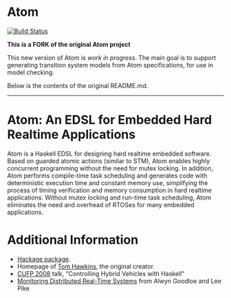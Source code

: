 # Atom

[![Build Status](https://travis-ci.org/GaloisInc/atom.svg?branch=master)](https://travis-ci.org/GaloisInc/atom)

**This is a FORK of the original Atom project**

This new version of Atom is *work in progress*. The main goal is to support
generating transition system models from Atom specifications, for use in model
checking.

Below is the contents of the original README.md.

-----

# Atom: An EDSL for Embedded Hard Realtime Applications

Atom is a Haskell EDSL for designing hard realtime embedded software. Based on guarded atomic actions (similar to STM), Atom enables highly concurrent programming without the need for mutex locking. In addition, Atom performs compile-time task scheduling and generates code with deterministic execution time and constant memory use, simplifying the process of timing verification and memory consumption in hard realtime applications. Without mutex locking and run-time task scheduling, Atom eliminates the need and overhead of RTOSes for many embedded applications.

# Additional Information
 - [Hackage package](http://hackage.haskell.org/package/atom).
 - Homepage of [Tom Hawkins](http://tomahawkins.org/), the original creator.
 - [CUFP 2008](http://cufp.galois.com/2008/schedule.html) talk, "Controlling Hybrid Vehicles with Haskell"
 - [Monitoring Distributed Real-Time Systems](http://www.cs.indiana.edu/~lepike/pubs/survey.pdf) from Alwyn Goodloe and Lee Pike

